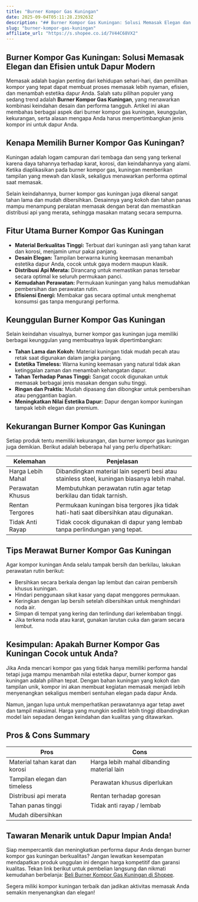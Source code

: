 ```yaml
---
title: "Burner Kompor Gas Kuningan"
date: 2025-09-04T05:11:28.239263Z
description: "## Burner Kompor Gas Kuningan: Solusi Memasak Elegan dan Efisien untuk Dapur Modern..."
slug: "burner-kompor-gas-kuningan"
affiliate_url: "https://s.shopee.co.id/7V44C68VX2"
---
```

## Burner Kompor Gas Kuningan: Solusi Memasak Elegan dan Efisien untuk Dapur Modern

Memasak adalah bagian penting dari kehidupan sehari-hari, dan pemilihan kompor yang tepat dapat membuat proses memasak lebih nyaman, efisien, dan menambah estetika dapur Anda. Salah satu pilihan populer yang sedang trend adalah **Burner Kompor Gas Kuningan**, yang menawarkan kombinasi keindahan desain dan performa tangguh. Artikel ini akan membahas berbagai aspek dari burner kompor gas kuningan, keunggulan, kekurangan, serta alasan mengapa Anda harus mempertimbangkan jenis kompor ini untuk dapur Anda.

## Kenapa Memilih Burner Kompor Gas Kuningan?

Kuningan adalah logam campuran dari tembaga dan seng yang terkenal karena daya tahannya terhadap karat, korosi, dan keindahannya yang alami. Ketika diaplikasikan pada burner kompor gas, kuningan memberikan tampilan yang mewah dan klasik, sekaligus menawarkan performa optimal saat memasak.

Selain keindahannya, burner kompor gas kuningan juga dikenal sangat tahan lama dan mudah dibersihkan. Desainnya yang kokoh dan tahan panas mampu menampung peralatan memasak dengan berat dan memastikan distribusi api yang merata, sehingga masakan matang secara sempurna.

## Fitur Utama Burner Kompor Gas Kuningan

- **Material Berkualitas Tinggi:** Terbuat dari kuningan asli yang tahan karat dan korosi, menjamin umur pakai panjang.
- **Desain Elegan:** Tampilan berwarna kuning keemasan menambah estetika dapur Anda, cocok untuk gaya modern maupun klasik.
- **Distribusi Api Merata:** Dirancang untuk memastikan panas tersebar secara optimal ke seluruh permukaan panci.
- **Kemudahan Perawatan:** Permukaan kuningan yang halus memudahkan pembersihan dan perawatan rutin.
- **Efisiensi Energi:** Membakar gas secara optimal untuk menghemat konsumsi gas tanpa mengurangi performa.

## Keunggulan Burner Kompor Gas Kuningan

Selain keindahan visualnya, burner kompor gas kuningan juga memiliki berbagai keunggulan yang membuatnya layak dipertimbangkan:

- **Tahan Lama dan Kokoh:** Material kuningan tidak mudah pecah atau retak saat digunakan dalam jangka panjang.
- **Estetika Timeless:** Warna kuning keemasan yang natural tidak akan ketinggalan zaman dan menambah kehangatan dapur.
- **Tahan Terhadap Panas Tinggi:** Sangat cocok digunakan untuk memasak berbagai jenis masakan dengan suhu tinggi.
- **Ringan dan Praktis:** Mudah dipasang dan dibongkar untuk pembersihan atau penggantian bagian.
- **Meningkatkan Nilai Estetika Dapur:** Dapur dengan kompor kuningan tampak lebih elegan dan premium.

## Kekurangan Burner Kompor Gas Kuningan

Setiap produk tentu memiliki kekurangan, dan burner kompor gas kuningan juga demikian. Berikut adalah beberapa hal yang perlu diperhatikan:

| Kelemahan | Penjelasan |
| --- | --- |
| Harga Lebih Mahal | Dibandingkan material lain seperti besi atau stainless steel, kuningan biasanya lebih mahal. |
| Perawatan Khusus | Membutuhkan perawatan rutin agar tetap berkilau dan tidak tarnish. |
| Rentan Tergores | Permukaan kuningan bisa tergores jika tidak hati-hati saat dibersihkan atau digunakan. |
| Tidak Anti Rayap | Tidak cocok digunakan di dapur yang lembab tanpa perlindungan yang tepat. |

## Tips Merawat Burner Kompor Gas Kuningan

Agar kompor kuningan Anda selalu tampak bersih dan berkilau, lakukan perawatan rutin berikut:

- Bersihkan secara berkala dengan lap lembut dan cairan pembersih khusus kuningan.
- Hindari penggunaan sikat kasar yang dapat menggores permukaan.
- Keringkan dengan lap bersih setelah dibersihkan untuk menghindari noda air.
- Simpan di tempat yang kering dan terlindung dari kelembaban tinggi.
- Jika terkena noda atau karat, gunakan larutan cuka dan garam secara lembut.

## Kesimpulan: Apakah Burner Kompor Gas Kuningan Cocok untuk Anda?

Jika Anda mencari kompor gas yang tidak hanya memiliki performa handal tetapi juga mampu menambah nilai estetika dapur, burner kompor gas kuningan adalah pilihan tepat. Dengan bahan kuningan yang kokoh dan tampilan unik, kompor ini akan membuat kegiatan memasak menjadi lebih menyenangkan sekaligus memberi sentuhan elegan pada dapur Anda.

Namun, jangan lupa untuk memperhatikan perawatannya agar tetap awet dan tampil maksimal. Harga yang mungkin sedikit lebih tinggi dibandingkan model lain sepadan dengan keindahan dan kualitas yang ditawarkan.

## Pros & Cons Summary

| **Pros** | **Cons** |
| --- | --- |
| Material tahan karat dan korosi | Harga lebih mahal dibanding material lain |
| Tampilan elegan dan timeless | Perawatan khusus diperlukan |
| Distribusi api merata | Rentan terhadap goresan |
| Tahan panas tinggi | Tidak anti rayap / lembab |
| Mudah dibersihkan |  |

## Tawaran Menarik untuk Dapur Impian Anda!

Siap mempercantik dan meningkatkan performa dapur Anda dengan burner kompor gas kuningan berkualitas? Jangan lewatkan kesempatan mendapatkan produk unggulan ini dengan harga kompetitif dan garansi kualitas. Tekan link berikut untuk pembelian langsung dan nikmati kemudahan berbelanja: [Beli Burner Kompor Gas Kuningan di Shopee](https://s.shopee.co.id/7V44C68VX2).  

Segera miliki kompor kuningan terbaik dan jadikan aktivitas memasak Anda semakin menyenangkan dan elegan!